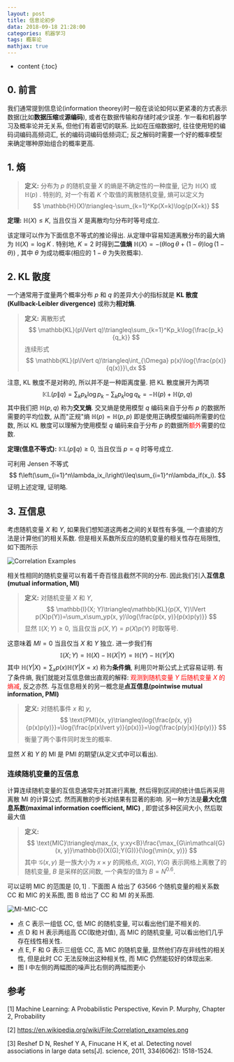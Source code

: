 ```yaml
---
layout: post
title: 信息论初步
data: 2018-09-18 21:28:00
categories: 机器学习
tags: 概率论
mathjax: true
---
```


* content
{:toc}

## 0. 前言

我们通常提到信息论(information theorey)时一般在谈论如何以更紧凑的方式表示数据(比如**数据压缩**或**源编码**), 或者在数据传输和存储时减少误差. 乍一看和机器学习及概率论并无关系, 但他们有着密切的联系. 比如在压缩数据时, 往往使用短的编码词编码高频词汇, 长的编码词编码低频词汇; 反之解码时需要一个好的概率模型来确定哪种原始组合的概率更高.




## 1. 熵

>   **定义:** 分布为 $p$ 的随机变量 $X$ 的熵是不确定性的一种度量, 记为 $\mathbb{H}(X)$ 或 $\mathbb{H}(p)$ . 特别的, 对一个有着 $K$ 个取值的离散随机变量, 熵可以定义为
>   $$
>   \mathbb{H}(X)\triangleq-\sum_{k=1}^Kp(X=k)\log{p(X=k)}
>   $$
>

**定理:** $\mathbb{H}(X)\leq K$, 当且仅当 $X$ 是离散均匀分布时等号成立.

该定理可以作为下面信息不等式的推论得出. 从定理中容易知道离散分布的最大熵为 $\mathbb{H}(X)=\log{K}$ . 特别地, $K=2$ 时得到**二值熵** $\mathbb{H}(X)=-(\theta\log{\theta}+(1-\theta)\log{(1-\theta)})$ , 其中 $\theta$ 为成功概率(相应的 $1-\theta$ 为失败概率). 

## 2. KL 散度

一个通常用于度量两个概率分布 $p$ 和 $q$ 的差异大小的指标就是 **KL 散度(Kullback-Leibler divergence)** 或称为**相对熵**. 

>   **定义:** 离散形式
>   $$
>   \mathbb{KL}(p\lVert q)\triangleq\sum_{k=1}^Kp_k\log{\frac{p_k}{q_k}}
>   $$
>   连续形式
>   $$
>   \mathbb{KL}(p\lVert q)\triangleq\int_{\Omega} p(x)\log{\frac{p(x)}{q(x)}}\,dx
>   $$
>

注意, KL 散度不是对称的, 所以并不是一种距离度量. 把 KL 散度展开为两项
$$
\mathbb{KL}(p\lVert q)=\sum_kp_k\log{p_k} - \sum_kp_k\log{q_k} = -\mathbb{H}(p) + \mathbb{H}(p, q)
$$
其中我们把 $\mathbb{H}(p, q)$ 称为**交叉熵**. 交叉熵是使用模型 $q$ 编码来自于分布 $p$ 的数据所需要的平均位数, 从而"正规"熵 $\mathbb{H}(p)=\mathbb{H}(p, p)$ 即是使用正确模型编码所需要的位数, 所以 KL 散度可以理解为使用模型 $q$ 编码来自于分布 $p$ 的数据所<font color="red">额外</font>需要的位数. 

**定理(信息不等式):** $\mathbb{KL}(p\lVert q)\geq 0$, 当且仅当 $p=q$ 时等号成立.

可利用 Jensen 不等式
$$
f\left(\sum_{i=1}^n\lambda_ix_i\right)\leq\sum_{i=1}^n\lambda_if(x_i).
$$
证明上述定理, 证明略. 

## 3. 互信息

考虑随机变量 $X$ 和 $Y$, 如果我们想知道这两者之间的关联性有多强, 一个直接的方法是计算他们的相关系数. 但是相关系数所反应的随机变量的相关性存在局限性, 如下图所示

![Correlation Examples](https://upload.wikimedia.org/wikipedia/commons/0/02/Correlation_examples.png)

相关性相同的随机变量可以有着千奇百怪且截然不同的分布. 因此我们引入**互信息(mutual information, MI)**

>   **定义:** 对随机变量 $X$ 和 $Y$, 
>   $$
>   \mathbb{I}(X; Y)\triangleq\mathbb{KL}(p(X, Y)\lVert p(X)p(Y))=\sum_x\sum_yp(x, y)\log{\frac{p(x, y)}{p(x)p(y)}}
>   $$
>   显然 $\mathbb{I}(X; Y)\geq 0$, 当且仅当 $p(X, Y)=p(X)p(Y)$ 时取等号. 

这意味着 $MI=0$ 当且仅当 $X$ 和 $Y$ 独立. 进一步我们有
$$
\mathbb{I}(X; Y)=\mathbb{H}(X) - \mathbb{H}(X\lvert Y) = \mathbb{H}(Y) - \mathbb{H}(Y\lvert X)
$$
其中 $\mathbb{H}(Y\lvert X)=\sum_xp(x)\mathbb{H}(Y\lvert X=x)$ 称为**条件熵**, 利用贝叶斯公式上式容易证明.  有了条件熵, 我们就能对互信息做出直观的解释: <font color="red">观测到随机变量 $Y$ 后随机变量 $X$ 的熵减</font>, 反之亦然. 与互信息相关的另一概念是**点互信息(pointwise mutual information, PMI)** 

>   **定义:** 对随机事件 $x$ 和 $y$, 
>   $$
>   \text{PMI}(x, y)\triangleq\log{\frac{p(x, y)}{p(x)p(y)}}=\log{\frac{p(x\lvert y)}{p(x)}}=\log{\frac{p(y|x)}{p(y)}}
>   $$
>   衡量了两个事件同时发生的概率. 

显然 $X$ 和 $Y$ 的 MI 是 PMI 的期望(从定义式中可以看出). 

### 连续随机变量的互信息

计算连续随机变量的互信息通常先对其进行离散, 然后得到区间的统计值后再采用离散 MI 的计算公式. 然而离散的步长对结果有显著的影响. 另一种方法是**最大化信息系数(maximal information coefficient, MIC)** , 即尝试多种区间大小, 然后取最大值

>   **定义:**
>   $$
>   \text{MIC}\triangleq\max_{x, y:xy<B}\frac{\max_{G\in\mathcal{G}(x, y)}\mathbb{I}(X(G);Y(G))}{\log{\min(x, y)}}
>   $$
>   其中 $\mathcal{G}(x, y)$ 是一族大小为 $x\times y$ 的网格点, $X(G), Y(G)$ 表示网格上离散了的随机变量, $B$ 是采样的区间数, 一个典型的值为 $B=N^{0.6}$. 

可以证明 MIC 的范围是 $[0, 1]$ . 下面图 A 给出了 63566 个随机变量的相关系数 CC 和 MIC 的关系图, 图 B 给出了 CC 和 MI 的关系图.

![MI-MIC-CC](https://www.ncbi.nlm.nih.gov/pmc/articles/PMC3325791/bin/nihms358982f4.jpg)

*   点 C 表示一组低 CC, 低 MIC 的随机变量, 可以看出他们是不相关的.
*   点 D 和 H 表示两组高 CC(取绝对值), 高 MIC 的随机变量, 可以看出他们几乎存在线性相关性.
*   点 E, F 和 G 表示三组低 CC, 高 MIC 的随机变量, 显然他们存在非线性的相关性, 但是此时 CC 无法反映出这种相关性, 而 MIC 仍然能较好的体现出来.
*   图 I 中左侧的两幅图的噪声比右侧的两幅图更小



## 参考

[1] Machine Learning: A Probabilistic Perspective, Kevin P. Murphy, Chapter 2, Probability

[2] https://en.wikipedia.org/wiki/File:Correlation_examples.png 

[3] Reshef D N, Reshef Y A, Finucane H K, et al. Detecting novel associations in large data sets[J]. science, 2011, 334(6062): 1518-1524. 